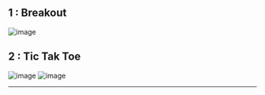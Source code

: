 ## 1 : Breakout 
![image](https://github.com/HAMZOO0/Cpp-Projects/assets/98114762/4acdfbb1-6ac3-47db-bbf4-5c3d964b3a24)


## 2 : Tic Tak Toe
![image](https://github.com/HAMZOO0/Cpp-Projects/assets/98114762/554e8263-0e00-4e99-836f-9dac7bd263a6)
![image](https://github.com/HAMZOO0/Cpp-Projects/assets/98114762/841a7b33-8865-4a19-bfcd-d7b7ecc0f5db)

---
